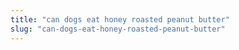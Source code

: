 ```yaml
---
title: "can dogs eat honey roasted peanut butter"
slug: "can-dogs-eat-honey-roasted-peanut-butter"
---
```



